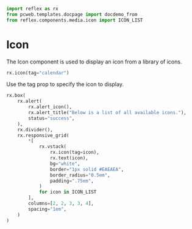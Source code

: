 ```python exec
import reflex as rx
from pcweb.templates.docpage import docdemo_from
from reflex.components.media.icon import ICON_LIST
```

# Icon

The Icon component is used to display an icon from a library of icons.

```python demo
rx.icon(tag="calendar")
```

Use the tag prop to specify the icon to display.

```python eval
rx.box(
    rx.alert(
        rx.alert_icon(),
        rx.alert_title("Below is a list of all available icons."),
        status="success",
    ),
    rx.divider(),
    rx.responsive_grid(
        *[
            rx.vstack(
                rx.icon(tag=icon),
                rx.text(icon),
                bg="white",
                border="1px solid #EAEAEA",
                border_radius="0.5em",
                padding=".75em",
            )
            for icon in ICON_LIST
        ],
        columns=[2, 2, 3, 3, 4],
        spacing="1em",
    )
)
```